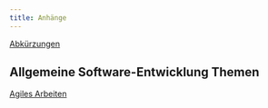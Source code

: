 ```yaml
---
title: Anhänge
---
```


[Abkürzungen](/Anhang/abkuerzungen)

## Allgemeine Software-Entwicklung Themen
[Agiles Arbeiten](/Anhang/AgilesArbeiten)
